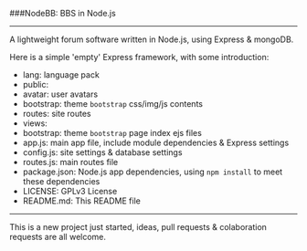 ###NodeBB: BBS in Node.js

***

A lightweight forum software written in Node.js, using Express & mongoDB.

Here is a simple 'empty' Express framework, with some introduction:

 * lang: language pack
 * public:
  * avatar: user avatars
  * bootstrap: theme `bootstrap` css/img/js contents
 * routes: site routes
 * views:
  * bootstrap: theme `bootstrap` page index ejs files
 * app.js: main app file, include module dependencies & Express settings
 * config.js: site settings & database settings
 * routes.js: main routes file
 * package.json: Node.js app dependencies, using `npm install` to meet these dependencies
 * LICENSE: GPLv3 License
 * README.md: This README file

***

This is a new project just started, ideas, pull requests & colaboration requests are all welcome.

